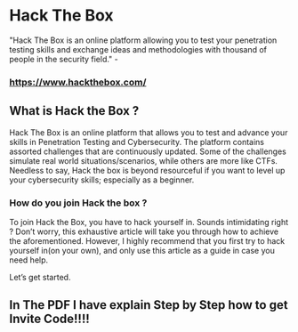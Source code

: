 # Hack The Box
"Hack The Box is an online platform allowing you to test your penetration testing skills and exchange ideas and methodologies with thousand of people in the security field." - 
### https://www.hackthebox.com/

## What is Hack the Box ?

Hack The Box is an online platform that allows you to test and advance your skills in Penetration Testing and Cybersecurity. The platform contains assorted challenges that are continuously updated. Some of the challenges simulate real world situations/scenarios, while others are more like CTFs. Needless to say, Hack the box is beyond resourceful if you want to level up your cybersecurity skills; especially as a beginner.

### How do you join Hack the box ?

To join Hack the Box, you have to hack yourself in. Sounds intimidating right ? Don’t worry, this exhaustive article will take you through how to achieve the aforementioned. However, I highly recommend that you first try to hack yourself in(on your own), and only use this article as a guide in case you need help.

Let’s get started. 
## In The PDF I have explain Step by Step how to get Invite Code!!!!
